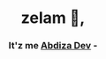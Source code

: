 <h1 align="center">zelam 👋,</h1> 
<h3 align="center">It'z me <a href="https://abdiza.tech">Abdiza Dev</a> - <Developer. /></h3>
